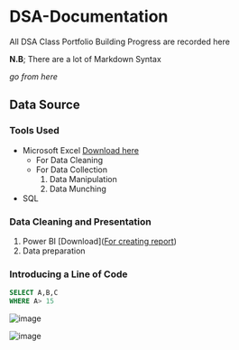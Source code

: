 # DSA-Documentation
All DSA Class Portfolio Building Progress are recorded here

**N.B**; There are a lot of Markdown Syntax

*go from here*

## Data Source
### Tools Used
- Microsoft Excel [Download here](https://microsoft-office.en.softonic.com)
    - For Data Cleaning
    - For Data Collection
      1. Data Manipulation
      2. Data Munching
-  SQL

### Data Cleaning and Presentation
1. Power BI [Download]([For creating report](https://www.microsoft.com/en-us/download/details.aspx?id=58494))
2. Data preparation

### Introducing a Line of Code

~~~  SQL
SELECT A,B,C
WHERE A> 15

~~~
![image](https://github.com/user-attachments/assets/91918d11-49b7-4ffa-8dac-e9b2357f2fff)

![image](https://github.com/user-attachments/assets/2fc8ba09-9060-4e61-a538-9a1bb3677d34)


